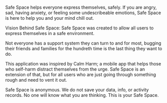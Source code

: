 Safe Space helps everyone express themselves, safely.
If you are angry, sad, having anxiety, or feeling some undescribeable emotions, Safe Space is here to help you and your mind chill out.
 
Vision Behind Safe Space:
Safe Space was created to allow all users to express themselves in a safe environment.

Not everyone has a support system they can turn to and for most, bugging their friends and families for the hundreth time is the last thing they want to do.

This application was inspired by Calm Harm; a mobile app that helps those who self-harm distract themselves from the urge. Safe Space is an extension of that, but for all users who are just going through something rough and need to vent it out. 

Safe Space is anonymous. We do not save your data, info, or activity records. No one will know what you are thinking. This is your Safe Space.
